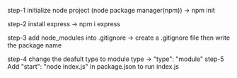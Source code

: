 step-1
initialize node project (node package manager(npm))  -> npm init

step-2
install express  -> npm i express

step-3
add node_modules into .gitignore  -> create a .gitignore file then write the package name

step-4
change the deafult type to module type  -> "type": "module"
step-5
Add "start": "node index.js" in package.json to run index.js 